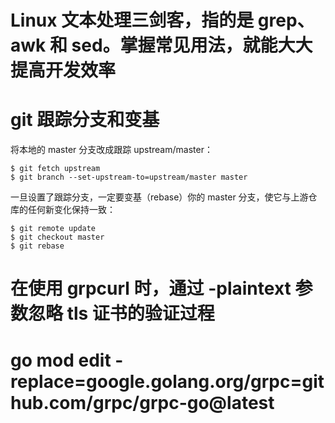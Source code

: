 

# Linux 文本处理三剑客，指的是 grep、awk 和 sed。掌握常见用法，就能大大提高开发效率

# git 跟踪分支和变基
将本地的 master 分支改成跟踪 upstream/master：
```
$ git fetch upstream
$ git branch --set-upstream-to=upstream/master master
```
一旦设置了跟踪分支，一定要变基（rebase）你的 master 分支，使它与上游仓库的任何新变化保持一致：
```
$ git remote update
$ git checkout master
$ git rebase
```

# 在使用 grpcurl 时，通过 -plaintext 参数忽略 tls 证书的验证过程

# go mod edit -replace=google.golang.org/grpc=github.com/grpc/grpc-go@latest